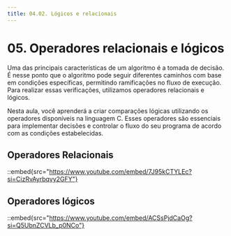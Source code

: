 ```yaml
---
title: 04.02. Lógicos e relacionais
---
```


# 05. Operadores relacionais e lógicos

Uma das principais características de um algoritmo é a tomada de decisão. É nesse ponto que o algoritmo pode seguir diferentes caminhos com base em condições específicas, permitindo ramificações no fluxo de execução. Para realizar essas verificações, utilizamos operadores relacionais e lógicos.

Nesta aula, você aprenderá a criar comparações lógicas utilizando os operadores disponíveis na linguagem C. Esses operadores são essenciais para implementar decisões e controlar o fluxo do seu programa de acordo com as condições estabelecidas.

## Operadores Relacionais

::embed{src="https://www.youtube.com/embed/7J95kCTYLEc?si=CizRvAyrbqvy2GFY"}

## Operadores lógicos

::embed{src="https://www.youtube.com/embed/ACSsPjdCaOg?si=Q5UbnZCVLb_p0NCo"}
